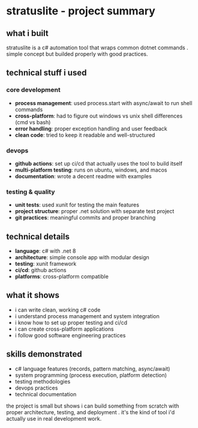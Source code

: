 
# stratuslite - project summary

## what i built
stratuslite is a c# automation tool that wraps common dotnet commands
. simple concept but builded properly with good practices.

## technical stuff i used

### core development
- **process management**: used process.start with async/await to run shell commands
- **cross-platform**: had to figure out windows vs unix shell differences (cmd vs bash)
- **error handling**: proper exception handling and user feedback
- **clean code**: tried to keep it readable and well-structured

### devops
- **github actions**: set up ci/cd that actually uses the tool to build itself
- **multi-platform testing**: runs on ubuntu, windows, and macos
- **documentation**: wrote a decent readme with examples

### testing & quality
- **unit tests**: used xunit for testing the main features
- **project structure**: proper .net solution with separate test project
- **git practices**: meaningful commits and proper branching

## technical details
- **language**: c# with .net 8
- **architecture**: simple console app with modular design
- **testing**: xunit framework
- **ci/cd**: github actions
- **platforms**: cross-platform compatible

## what it shows
- i can write clean, working c# code
- i understand process management and system integration
- i know how to set up proper testing and ci/cd
- i can create cross-platform applications
- i follow good software engineering practices

## skills demonstrated
- c# language features (records, pattern matching, async/await)
- system programming (process execution, platform detection)
- testing methodologies
- devops practices
- technical documentation

the project is small but shows i can build something from scratch with proper architecture, testing, and deployment
. it's the kind of tool i'd actually use in real development work.
